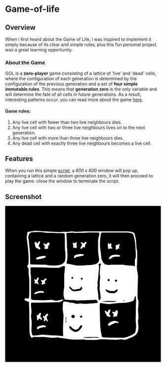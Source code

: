 # Game-of-life

## Overview
When i first heard about the Game of Life, i was inspired to implement it simply because of its clear and simple rules, plus this fun personal project was a great learning opportunity.

### **About the Game**
GOL is a **zero-player** game consisting of a lattice of 'live' and 'dead' cells, where the configuration of each generation is determined by the configuration of the previous generation and a set of **four simple immutable rules**. This means that **generation zero** is the only variable and will determine the fate of all cells in future generations. As a result, interesting patterns occur. you can read more about the game [here](https://en.wikipedia.org/wiki/Conway%27s_Game_of_Life).


#### **Game rules:**
1. Any live cell with fewer than two live neighbours dies.
2. Any live cell with two or three live neighbours lives on to the next generation.
3. Any live cell with more than three live neighbours dies.
4. Any dead cell with exactly three live neighbours becomes a live cell.

## **Features**
When you run this simple [script](https://github.com/adeoo/Game-of-life/blob/main/GOF.py), a *600 x 600* window will pop up, containing a lattice and a random generation zero, it will then proceed to play the game. close the window to terminate the script. 

## **Screenshot**
<p align="center">
  <img src="gol-car2.jpg" >
</p>
